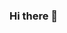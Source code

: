 ### Hi there 👋

<!--
**JoseJulioDev/JoseJulioDev** is a ✨ _special_ ✨ repository because its `README.md` (this file) appears on your GitHub profile.

Here are some ideas to get you started:

- 🔭 I’m currently working on ...
- 🌱 I’m currently learning ... NodeJS, ReactJS, React native
- 👯 I’m looking to collaborate on ... NodeJS, ReactJS, React native
- 🤔 I’m looking for help with ... AWS
- 💬 Ask me about ... anything
- 📫 How to reach me: ... josejulioumbelino.dev@gmail.com
-->
